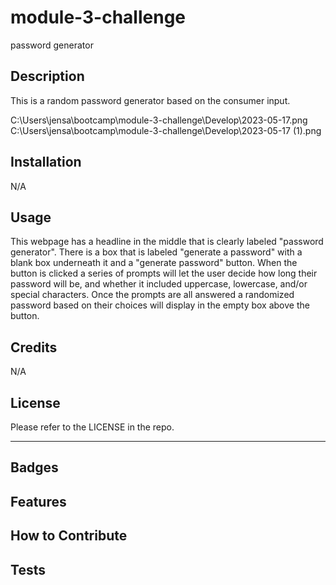 # module-3-challenge
password generator

## Description 

This is a random password generator based on the consumer input. 

C:\Users\jensa\bootcamp\module-3-challenge\Develop\2023-05-17.png
C:\Users\jensa\bootcamp\module-3-challenge\Develop\2023-05-17 (1).png



## Installation

N/A

## Usage

This webpage has a headline in the middle that is clearly labeled "password generator". There is a box that is labeled "generate a password" with a blank box underneath it and a "generate password" button. When the button is clicked a series of prompts will let the user decide how long their password will be, and whether it included uppercase, lowercase, and/or special characters. Once the prompts are all answered a randomized password based on their choices will display in the empty box above the button. 
## Credits

N/A

## License

Please refer to the LICENSE in the repo.

---


## Badges



## Features



## How to Contribute



## Tests
